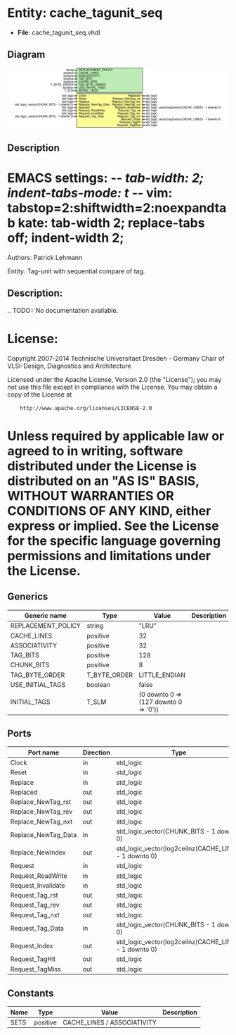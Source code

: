 # Entity: cache_tagunit_seq

- **File**: cache_tagunit_seq.vhdl
## Diagram

![Diagram](cache_tagunit_seq.svg "Diagram")
## Description

 EMACS settings: -*-  tab-width: 2; indent-tabs-mode: t -*-
 vim: tabstop=2:shiftwidth=2:noexpandtab
 kate: tab-width 2; replace-tabs off; indent-width 2;
 =============================================================================
 Authors:					Patrick Lehmann

 Entity:					Tag-unit with sequential compare of tag.

 Description:
 -------------------------------------
 .. TODO:: No documentation available.

 License:
 =============================================================================
 Copyright 2007-2014 Technische Universitaet Dresden - Germany
										 Chair of VLSI-Design, Diagnostics and Architecture

 Licensed under the Apache License, Version 2.0 (the "License");
 you may not use this file except in compliance with the License.
 You may obtain a copy of the License at

		http://www.apache.org/licenses/LICENSE-2.0

 Unless required by applicable law or agreed to in writing, software
 distributed under the License is distributed on an "AS IS" BASIS,
 WITHOUT WARRANTIES OR CONDITIONS OF ANY KIND, either express or implied.
 See the License for the specific language governing permissions and
 limitations under the License.
 =============================================================================
## Generics

| Generic name       | Type         | Value                                 | Description |
| ------------------ | ------------ | ------------------------------------- | ----------- |
| REPLACEMENT_POLICY | string       | "LRU"                                 |             |
| CACHE_LINES        | positive     | 32                                    |             |
| ASSOCIATIVITY      | positive     | 32                                    |             |
| TAG_BITS           | positive     | 128                                   |             |
| CHUNK_BITS         | positive     | 8                                     |             |
| TAG_BYTE_ORDER     | T_BYTE_ORDER | LITTLE_ENDIAN                         |             |
| USE_INITIAL_TAGS   | boolean      | false                                 |             |
| INITIAL_TAGS       | T_SLM        | (0 downto 0 => (127 downto 0 => '0')) |             |
## Ports

| Port name           | Direction | Type                                                   | Description |
| ------------------- | --------- | ------------------------------------------------------ | ----------- |
| Clock               | in        | std_logic                                              |             |
| Reset               | in        | std_logic                                              |             |
| Replace             | in        | std_logic                                              |             |
| Replaced            | out       | std_logic                                              |             |
| Replace_NewTag_rst  | out       | std_logic                                              |             |
| Replace_NewTag_rev  | out       | std_logic                                              |             |
| Replace_NewTag_nxt  | out       | std_logic                                              |             |
| Replace_NewTag_Data | in        | std_logic_vector(CHUNK_BITS - 1 downto 0)              |             |
| Replace_NewIndex    | out       | std_logic_vector(log2ceilnz(CACHE_LINES) - 1 downto 0) |             |
| Request             | in        | std_logic                                              |             |
| Request_ReadWrite   | in        | std_logic                                              |             |
| Request_Invalidate  | in        | std_logic                                              |             |
| Request_Tag_rst     | out       | std_logic                                              |             |
| Request_Tag_rev     | out       | std_logic                                              |             |
| Request_Tag_nxt     | out       | std_logic                                              |             |
| Request_Tag_Data    | in        | std_logic_vector(CHUNK_BITS - 1 downto 0)              |             |
| Request_Index       | out       | std_logic_vector(log2ceilnz(CACHE_LINES) - 1 downto 0) |             |
| Request_TagHit      | out       | std_logic                                              |             |
| Request_TagMiss     | out       | std_logic                                              |             |
## Constants

| Name | Type     | Value                        | Description |
| ---- | -------- | ---------------------------- | ----------- |
| SETS | positive |  CACHE_LINES / ASSOCIATIVITY |             |

